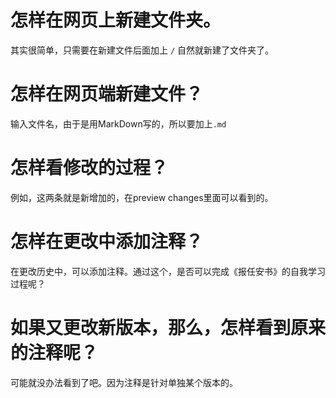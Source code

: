 # 怎样在网页上新建文件夹。
其实很简单，只需要在新建文件后面加上 `/` 自然就新建了文件夹了。
# 怎样在网页端新建文件？
输入文件名，由于是用MarkDown写的，所以要加上`.md`
# 怎样看修改的过程？
例如，这两条就是新增加的，在preview changes里面可以看到的。
# 怎样在更改中添加注释？
在更改历史中，可以添加注释。通过这个，是否可以完成《报任安书》的自我学习过程呢？
# 如果又更改新版本，那么，怎样看到原来的注释呢？
可能就没办法看到了吧。因为注释是针对单独某个版本的。
